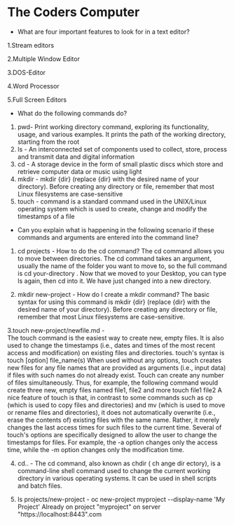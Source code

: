 #  The Coders Computer 

- What are four important features to look for in a text editor?

1.Stream editors

2.Multiple Window Editor

3.DOS-Editor

4.Word Processor

5.Full Screen Editors

- What do the following commands do?
1. pwd- Print working directory  command, exploring its functionality, usage, and various examples. It prints the path of the working directory, starting from the root
2. ls - An interconnected set of components used to collect, store, process and transmit data and digital information
3. cd -  A storage device in the form of small plastic discs which store and retrieve computer data or music using light
4. mkdir - mkdir {dir} (replace {dir} with the desired name of your directory). Before creating any directory or file, remember that most Linux filesystems are case-sensitive
5. touch - command is a standard command used in the UNIX/Linux operating system which is used to create, change and modify the timestamps of a file

- Can you explain what is happening in the following scenario if these commands and arguments are entered into the command line?
1. cd projects - How to do the cd command?
The cd command allows you to move between directories. The cd command takes an argument, usually the name of the folder you want to move to, so the full command is cd your-directory . Now that we moved to your Desktop, you can type ls again, then cd into it. We have just changed into a new directory.

2. mkdir new-project - How do I create a mkdir command?
The basic syntax for using this command is mkdir {dir} (replace {dir} with the desired name of your directory). Before creating any directory or file, remember that most Linux filesystems are case-sensitive.

3.touch new-project/newfile.md -	
The touch command is the easiest way to create new, empty files. It is also used to change the timestamps (i.e., dates and times of the most recent access and modification) on existing files and directories.
touch's syntax is
touch [option] file_name(s)
When used without any options, touch creates new files for any file names that are provided as arguments (i.e., input data) if files with such names do not already exist. Touch can create any number of files simultaneously.
Thus, for example, the following command would create three new, empty files named file1, file2 and more
touch file1 file2 
A nice feature of touch is that, in contrast to some commands such as cp (which is used to copy files and directories) and mv (which is used to move or rename files and directories), it does not automatically overwrite (i.e., erase the contents of) existing files with the same name. Rather, it merely changes the last access times for such files to the current time.
Several of touch's options are specifically designed to allow the user to change the timestamps for files. For example, the -a option changes only the access time, while the -m option changes only the modification time.

 4. cd.. - The cd command, also known as chdir ( ch ange dir ectory), is a command-line shell command used to change the current working directory in various operating systems. It can be used in shell scripts and batch files.

5. ls projects/new-project - oc new-project myproject --display-name 'My Project'
Already on project "myproject" on server "https://localhost:8443".com

